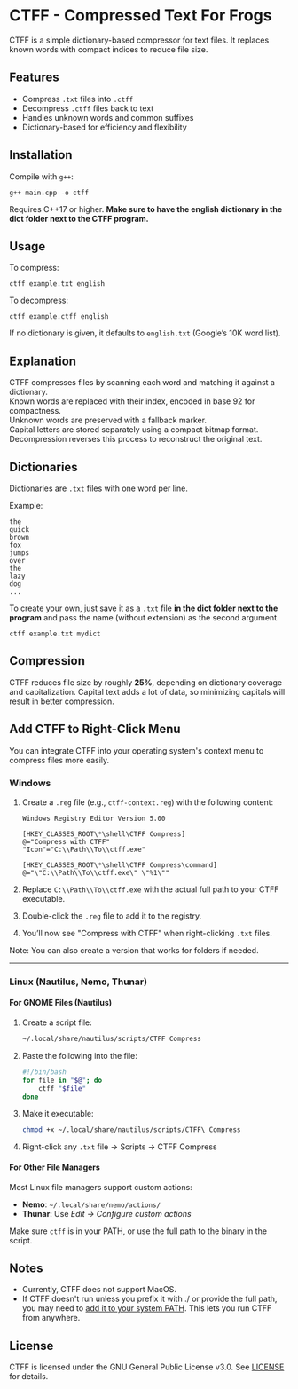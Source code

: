 # CTFF - Compressed Text For Frogs

CTFF is a simple dictionary-based compressor for text files. It replaces known words with compact indices to reduce file size.

## Features

- Compress `.txt` files into `.ctff`
- Decompress `.ctff` files back to text
- Handles unknown words and common suffixes
- Dictionary-based for efficiency and flexibility

## Installation

Compile with `g++`:

``` 
g++ main.cpp -o ctff
``` 

Requires C++17 or higher.
**Make sure to have the english dictionary in the dict folder next to the CTFF program.**

## Usage

To compress:

``` 
ctff example.txt english
``` 

To decompress:

``` 
ctff example.ctff english
``` 

If no dictionary is given, it defaults to `english.txt` (Google’s 10K word list).

## Explanation

CTFF compresses files by scanning each word and matching it against a dictionary.  
Known words are replaced with their index, encoded in base 92 for compactness.  
Unknown words are preserved with a fallback marker.  
Capital letters are stored separately using a compact bitmap format.  
Decompression reverses this process to reconstruct the original text.

## Dictionaries

Dictionaries are `.txt` files with one word per line.

Example:
``` 
the
quick
brown
fox
jumps
over
the
lazy
dog
...
``` 

To create your own, just save it as a `.txt` file **in the dict folder next to the program** and pass the name (without extension) as the second argument.

``` 
ctff example.txt mydict
```

## Compression

CTFF reduces file size by roughly **25%**, depending on dictionary coverage and capitalization. Capital text adds a lot of data, so minimizing capitals will result in better compression.

## Add CTFF to Right-Click Menu

You can integrate CTFF into your operating system's context menu to compress files more easily.

### Windows

1. Create a `.reg` file (e.g., `ctff-context.reg`) with the following content:

    ```reg
    Windows Registry Editor Version 5.00

    [HKEY_CLASSES_ROOT\*\shell\CTFF Compress]
    @="Compress with CTFF"
    "Icon"="C:\\Path\\To\\ctff.exe"

    [HKEY_CLASSES_ROOT\*\shell\CTFF Compress\command]
    @="\"C:\\Path\\To\\ctff.exe\" \"%1\""
    ```

2. Replace `C:\\Path\\To\\ctff.exe` with the actual full path to your CTFF executable.
3. Double-click the `.reg` file to add it to the registry.
4. You’ll now see "Compress with CTFF" when right-clicking `.txt` files.

Note: You can also create a version that works for folders if needed.

---

### Linux (Nautilus, Nemo, Thunar)

#### For GNOME Files (Nautilus)

1. Create a script file:

    ```bash
    ~/.local/share/nautilus/scripts/CTFF Compress
    ```

2. Paste the following into the file:

    ```bash
    #!/bin/bash
    for file in "$@"; do
        ctff "$file"
    done
    ```

3. Make it executable:

    ```bash
    chmod +x ~/.local/share/nautilus/scripts/CTFF\ Compress
    ```

4. Right-click any `.txt` file → Scripts → CTFF Compress

#### For Other File Managers

Most Linux file managers support custom actions:

- **Nemo**: `~/.local/share/nemo/actions/`
- **Thunar**: Use *Edit → Configure custom actions*

Make sure `ctff` is in your PATH, or use the full path to the binary in the script.

## Notes

- Currently, CTFF does not support MacOS.
- If CTFF doesn't run unless you prefix it with ./ or provide the full path, you may need to [add it to your system PATH](https://zwbetz.com/how-to-add-a-binary-to-your-path-on-macos-linux-windows/). This lets you run CTFF from anywhere.

## License

CTFF is licensed under the GNU General Public License v3.0. See [LICENSE](LICENSE) for details.
